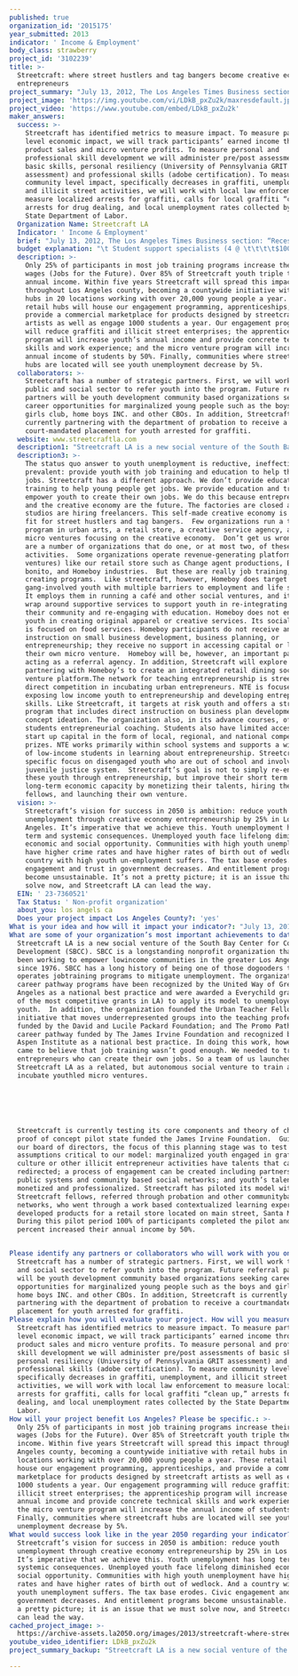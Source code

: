 ```yaml
---
published: true
organization_id: '2015175'
year_submitted: 2013
indicator: ' Income & Employment'
body_class: strawberry
project_id: '3102239'
title: >-
  Streetcraft: where street hustlers and tag bangers become creative economy
  entrepreneurs
project_summary: "July 13, 2012, The Los Angeles Times Business section: “Recession Erases 2.7 Million Youth Jobs, Widens Employment Gap.” If we didn’t know this already, the headline of the article reminds us that youth unemployment is one of the largest social issues facing Los Angeles.  The current unemployment rate for 16 to 24-year-olds is 16.5% -- double the national 8.2%. More than 2 in 10 Latino youth are jobless, while 3 in 10 black youth are unemployed, according to the Bureau of Labor Statistics. \r\n\r\nMost of us—do-gooders, funders, policy makers—assume that the answer to youth unemployment is pretty straight forward: hope the economy gets better and provide kids training and education to help them get jobs when it does.  Streetcraft LA has a different approach to youth unemployment. We don’t provide education and training to help young people get jobs. We provide education and training to empower youth to create their own jobs.  \r\n\r\nStreetcraft empowers low income, at risk, and unemployed youth to improve their economic future through creative economy entrepreneurship. Don’t get the wrong idea—we are not talking about lemonade stands or bake sales. We especially support youth in building creative sector small businesses in three categories: apparel, design, and creative services.   Why is this our strategy? Entrepreneurship and the creative economy are the future. The factories are closed, pensions are dead, and design studios are hiring freelancers. And this self-made creative economy is a natural fit for our kids. Streetcraft kids have a lot of creative capacity, energy and hustle that is being misapplied as graffiti on, well, the side of your building. \r\n\r\n\tHow do we help kids create their own jobs in the creative economy? Streetcraft LA’s approach to launching creative micro-ventures is a three-step model we call engage, partner, launch.  First, we engage youth misapplying their creative capacity through graffiti in a training and youth development program we call The Streetcraft Crew. Crew is a yearlong program taught by well-known street artists that empowers at-risk kids to see themselves as artists, designers, and entrepreneurs. Crew functions not only as a positive intervention in the life of at risk youth but functions as a Streetcraft human resources department sourcing the true talent that is ready for step two, a formal paid apprenticeship in Streetcraft LA's retail platform and design studio. \r\n\r\nStreetcraft LA operates a retail store in Los Angeles that showcases collaboratively designed and produced products and original apparel. Youth are formal partners in this social venture working with Streetcraft’s lead designer to design custom furniture and original apparel such as hoodies, lids, and t-shirts. Over a one-year period, Streetcraft partners are exposed to the product design process including market research, sales, marketing and promotion, distribution platforms and retail management through both direct instruction by industry professionals and experiential learning.  Streetcraft partners are paid and also receive a percentage of all sales.  Streetcraft partners are also required and supported to complete high school and attend relevant higher education while enrolled.\r\n\r\nAfter a year partnership, Streetcraft youth enter a process to launch their own creative micro enterprise. Youth can choose to enter a business planning process in one of three creative sectors: apparel, product design, and creative services.  Youth are paired with industry mentors and attend lectures on product development, market analysis, financing and organization development. At the conclusion of the year planning process, youth pitch their venture to a group of funders including banking partners such as Wells Fargo. \r\n"
project_image: 'https://img.youtube.com/vi/LDkB_pxZu2k/maxresdefault.jpg'
project_video: 'https://www.youtube.com/embed/LDkB_pxZu2k'
maker_answers:
  success: >-
    Streetcraft has identified metrics to measure impact. To measure participant
    level economic impact, we will track participants’ earned income through
    product sales and micro venture profits. To measure personal and
    professional skill development we will administer pre/post assessments of
    basic skills, personal resiliency (University of Pennsylvania GRIT
    assessment) and professional skills (adobe certification). To measure
    community level impact, specifically decreases in graffiti, unemployment,
    and illicit street activities, we will work with local law enforcement to
    measure localized arrests for graffiti, calls for local graffiti “clean up,”
    arrests for drug dealing, and local unemployment rates collected by the
    State Department of Labor.  
  Organization Name: Streetcraft LA
  Indicator: ' Income & Employment'
  brief: "July 13, 2012, The Los Angeles Times Business section: “Recession Erases 2.7 Million Youth Jobs, Widens Employment Gap.” If we didn’t know this already, the headline of the article reminds us that youth unemployment is one of the largest social issues facing Los Angeles.  The current unemployment rate for 16 to 24-year-olds is 16.5% -- double the national 8.2%. More than 2 in 10 Latino youth are jobless, while 3 in 10 black youth are unemployed, according to the Bureau of Labor Statistics. \r\n\r\nMost of us—do-gooders, funders, policy makers—assume that the answer to youth unemployment is pretty straight forward: hope the economy gets better and provide kids training and education to help them get jobs when it does.  Streetcraft LA has a different approach to youth unemployment. We don’t provide education and training to help young people get jobs. We provide education and training to empower youth to create their own jobs.  \r\n\r\nStreetcraft empowers low income, at risk, and unemployed youth to improve their economic future through creative economy entrepreneurship. Don’t get the wrong idea—we are not talking about lemonade stands or bake sales. We especially support youth in building creative sector small businesses in three categories: apparel, design, and creative services.   Why is this our strategy? Entrepreneurship and the creative economy are the future. The factories are closed, pensions are dead, and design studios are hiring freelancers. And this self-made creative economy is a natural fit for our kids. Streetcraft kids have a lot of creative capacity, energy and hustle that is being misapplied as graffiti on, well, the side of your building. \r\n\r\n\tHow do we help kids create their own jobs in the creative economy? Streetcraft LA’s approach to launching creative micro-ventures is a three-step model we call engage, partner, launch.  First, we engage youth misapplying their creative capacity through graffiti in a training and youth development program we call The Streetcraft Crew. Crew is a yearlong program taught by well-known street artists that empowers at-risk kids to see themselves as artists, designers, and entrepreneurs. Crew functions not only as a positive intervention in the life of at risk youth but functions as a Streetcraft human resources department sourcing the true talent that is ready for step two, a formal paid apprenticeship in Streetcraft LA's retail platform and design studio. \r\n\r\nStreetcraft LA operates a retail store in Los Angeles that showcases collaboratively designed and produced products and original apparel. Youth are formal partners in this social venture working with Streetcraft’s lead designer to design custom furniture and original apparel such as hoodies, lids, and t-shirts. Over a one-year period, Streetcraft partners are exposed to the product design process including market research, sales, marketing and promotion, distribution platforms and retail management through both direct instruction by industry professionals and experiential learning.  Streetcraft partners are paid and also receive a percentage of all sales.  Streetcraft partners are also required and supported to complete high school and attend relevant higher education while enrolled.\r\n\r\nAfter a year partnership, Streetcraft youth enter a process to launch their own creative micro enterprise. Youth can choose to enter a business planning process in one of three creative sectors: apparel, product design, and creative services.  Youth are paired with industry mentors and attend lectures on product development, market analysis, financing and organization development. At the conclusion of the year planning process, youth pitch their venture to a group of funders including banking partners such as Wells Fargo. \r\n"
  budget explanation: "\t Student support specialists (4 @ \t\t\t\t$100,000 \r\n          100% time on project)\t\t\t\t \r\n          Project Manager \t\t\t\t$75,000 \r\n \t\t\t\t \r\n          Co-Director, Workforce and \t\t\t\t$25,000 \r\n          Economic Development (15% time \t\t\t\t \r\n          on project)\t\t\t\t \r\n          Development Director (15% time \t\t\t\t$25,000 \r\n          on project)\t\t\t\t \r\n          Strategic Planning Consultant \t\t\t\t$25,000 \r\n          (120 consulting hours on project)\t\t\t\t \r\nfellowships\t\t\t\t$75,000 \r\n \t\t\t\t \r\n \t\t\t\t \r\n \t\t\t\t \r\n Operations costs\t\t\t\t \r\n  Rent, occupancy and insurance \t\t\t\t$50,000 \r\n  Communications (telephone and \t\t\t\t$1,200 \r\n    internet access)\t\t\t\t \r\n     Instructional costs\t\t\t\t$50,000 \r\n \t\t\t\t \r\n \t\t\t\t \r\n \t\t\t\t \r\n \t\t\t\t \r\nTOTAL\t\t\t\t$426,200 \r\n"
  description: >-
    Only 25% of participants in most job training programs increase their annual
    wages (Jobs for the Future). Over 85% of Streetcraft youth triple their
    annual income. Within five years Streetcraft will spread this impact
    throughout Los Angeles county, becoming a countywide initiative with retail
    hubs in 20 locations working with over 20,000 young people a year. These
    retail hubs will house our engagement programming, apprenticeships, and
    provide a commercial marketplace for products designed by streetcraft
    artists as well as engage 1000 students a year. Our engagement programming
    will reduce graffiti and illicit street enterprises; the apprenticeship
    program will increase youth’s annual income and provide concrete technical
    skills and work experience; and the micro venture program will increase the
    annual income of students by 50%. Finally, communities where streetcraft
    hubs are located will see youth unemployment decrease by 5%. 
  collaborators: >-
    Streetcraft has a number of strategic partners. First, we will work the
    public and social sector to refer youth into the program. Future referral
    partners will be youth development community based organizations seeking
    career opportunities for marginalized young people such as the boys and
    girls club, home boys INC. and other CBOs. In addition, Streetcraft is
    currently partnering with the department of probation to receive a
    court-mandated placement for youth arrested for graffiti. 
  website: www.streetcraftla.com
  description1: "Streetcraft LA is a new social venture of the South Bay Center for Community Development (SBCC). SBCC is a long-standing non-profit organization that has been working to empower low-income communities in the greater Los Angeles area since 1976. SBCC has a long history of being one of those do-gooders that operates job-training programs to mitigate unemployment. The organization’s career pathway programs have been recognized by the United Way of Greater Los Angeles as a national best practice and were awarded a Everychild grant (one of the most competitive grants in LA) to apply its model to unemployed at risk youth.  In addition, the organization founded the Urban Teacher Fellowship, an initiative that moves underrepresented groups into the teaching profession funded by the David and Lucile Packard Foundation; and The Promo Pathway, a career pathway funded by The James Irvine Foundation and recognized by The Aspen Institute as a national best practice. In doing this work, however, we came to believe that job training wasn’t good enough. We needed to train entrepreneurs who can create their own jobs. So a team of us launched Streetcraft LA as a related, but autonomous social venture to train and incubate youth-led micro ventures. \r\n\r\nStreetcraft is currently testing its core components and theory of change in a proof of concept pilot state funded the James Irvine Foundation.  Guided by our board of directors, the focus of this planning stage was to test three assumptions critical to our model: marginalized youth engaged in graffiti culture or other illicit entrepreneur activities have talents that can be re-directed; a process of engagement can be created including partnerships with public systems and community based social networks; and youth’s talents can be monetized and professionalized. Streetcraft has piloted its model with 50 Streetcraft fellows, referred through probation and other community-based networks, who went through a work based contextualized learning experience and developed products for a retail store located on main street, Santa Monica. During this pilot period 100% of participants completed the pilot and 85% percent increased their annual income by 50%. \r\n"
  description3: >-
    The status quo answer to youth unemployment is reductive, ineffective, but
    prevalent: provide youth with job training and education to help them get
    jobs. Streetcraft has a different approach. We don’t provide education and
    training to help young people get jobs. We provide education and training to
    empower youth to create their own jobs. We do this because entrepreneurship
    and the creative economy are the future. The factories are closed and design
    studios are hiring freelancers. This self-made creative economy is a natural
    fit for street hustlers and tag bangers.  Few organizations run a training
    program in urban arts, a retail store, a creative service agency, and launch
    micro ventures focusing on the creative economy.  Don’t get us wrong, there
    are a number of organizations that do one, or at most two, of these
    activities.  Some organizations operate revenue-generating platforms (social
    ventures) like our retail store such as Change agent productions, Barrio
    bonito, and Homeboy industries.  But these are really job training, not job
    creating programs.  Like streetcraft, however, Homeboy does target
    gang-involved youth with multiple barriers to employment and life success.
    It employs them in running a café and other social ventures, and it provides
    wrap around supportive services to support youth in re-integrating into
    their community and re-engaging with education. Homeboy does not engage
    youth in creating original apparel or creative services. Its social venture
    is focused on food services. Homeboy participants do not receive any direct
    instruction on small business development, business planning, or
    entrepreneurship; they receive no support in accessing capital or launching
    their own micro venture.  Homeboy will be, however, an important partner
    acting as a referral agency. In addition, Streetcraft will explore
    partnering with Homeboy’s to create an integrated retail dining social
    venture platform.The network for teaching entrepreneurship is streetcraft’s
    direct competition in incubating urban entrepreneurs. NTE is focused on
    exposing low income youth to entrepreneurship and developing entrepreneurial
    skills. Like Streetcraft, it targets at risk youth and offers a structured
    program that includes direct instruction on business plan development and
    concept ideation. The organization also, in its advance courses, offers
    students entrepreneurial coaching. Students also have limited access to
    start up capital in the form of local, regional, and national competition
    prizes. NTE works primarily within school systems and supports a wide range
    of low-income students in learning about entrepreneurship. Streetcraft has a
    specific focus on disengaged youth who are out of school and involved in the
    juvenile justice system.  Streetcraft’s goal is not to simply re-engage
    these youth through entrepreneurship, but improve their short term and
    long-term economic capacity by monetizing their talents, hiring them as
    fellows, and launching their own venture.
  vision: >-
    Streetcraft’s vision for success in 2050 is ambition: reduce youth
    unemployment through creative economy entrepreneurship by 25% in Los
    Angeles. It’s imperative that we achieve this. Youth unemployment has long
    term and systemic consequences. Unemployed youth face lifelong diminished
    economic and social opportunity. Communities with high youth unemployment
    have higher crime rates and have higher rates of birth out of wedlock. And a
    country with high youth un-employment suffers. The tax base erodes. Civic
    engagement and trust in government decreases. And entitlement programs
    become unsustainable. It’s not a pretty picture; it is an issue that we must
    solve now, and Streetcraft LA can lead the way.
  EIN: ' 23-7360521'
  Tax Status: ' Non-profit organization'
  about_you: los angels ca
  Does your project impact Los Angeles County?: 'yes'
What is your idea and how will it impact your indicator?: "July 13, 2012, The Los Angeles Times Business section: “Recession Erases 2.7 Million Youth Jobs, Widens Employment Gap.” If we didn’t know this already, the headline of the article reminds us that youth unemployment is one of the largest social issues facing Los Angeles.  The current unemployment rate for 16 to 24yearolds is 16.5%  double the national 8.2%. More than 2 in 10 Latino youth are jobless, while 3 in 10 black youth are unemployed, according to the Bureau of Labor Statistics. \n\n\n\n\n\nMost of us—dogooders, funders, policy makers—assume that the answer to youth unemployment is pretty straight forward: hope the economy gets better and provide kids training and education to help them get jobs when it does.  Streetcraft LA has a different approach to youth unemployment. We don’t provide education and training to help young people get jobs. We provide education and training to empower youth to create their own jobs.  \n\n\n\n\n\nStreetcraft empowers low income, at risk, and unemployed youth to improve their economic future through creative economy entrepreneurship. Don’t get the wrong idea—we are not talking about lemonade stands or bake sales. We especially support youth in building creative sector small businesses in three categories: apparel, design, and creative services.   Why is this our strategy? Entrepreneurship and the creative economy are the future. The factories are closed, pensions are dead, and design studios are hiring freelancers. And this selfmade creative economy is a natural fit for our kids. Streetcraft kids have a lot of creative capacity, energy and hustle that is being misapplied as graffiti on, well, the side of your building. \n\n\n\n\n\n\tHow do we help kids create their own jobs in the creative economy? Streetcraft LA’s approach to launching creative microventures is a threestep model we call engage, partner, launch.  First, we engage youth misapplying their creative capacity through graffiti in a training and youth development program we call The Streetcraft Crew. Crew is a yearlong program taught by wellknown street artists that empowers atrisk kids to see themselves as artists, designers, and entrepreneurs. Crew functions not only as a positive intervention in the life of at risk youth but functions as a Streetcraft human resources department sourcing the true talent that is ready for step two, a formal paid apprenticeship in Streetcraft LA's retail platform and design studio. \n\n\n\n\n\nStreetcraft LA operates a retail store in Los Angeles that showcases collaboratively designed and produced products and original apparel. Youth are formal partners in this social venture working with Streetcraft’s lead designer to design custom furniture and original apparel such as hoodies, lids, and tshirts. Over a oneyear period, Streetcraft partners are exposed to the product design process including market research, sales, marketing and promotion, distribution platforms and retail management through both direct instruction by industry professionals and experiential learning.  Streetcraft partners are paid and also receive a percentage of all sales.  Streetcraft partners are also required and supported to complete high school and attend relevant higher education while enrolled.\n\n\n\n\n\nAfter a year partnership, Streetcraft youth enter a process to launch their own creative micro enterprise. Youth can choose to enter a business planning process in one of three creative sectors: apparel, product design, and creative services.  Youth are paired with industry mentors and attend lectures on product development, market analysis, financing and organization development. At the conclusion of the year planning process, youth pitch their venture to a group of funders including banking partners such as Wells Fargo. \n\n\n"
What are some of your organization’s most important achievements to date?: >+
  Streetcraft LA is a new social venture of the South Bay Center for Community
  Development (SBCC). SBCC is a longstanding nonprofit organization that has
  been working to empower lowincome communities in the greater Los Angeles area
  since 1976. SBCC has a long history of being one of those dogooders that
  operates jobtraining programs to mitigate unemployment. The organization’s
  career pathway programs have been recognized by the United Way of Greater Los
  Angeles as a national best practice and were awarded a Everychild grant (one
  of the most competitive grants in LA) to apply its model to unemployed at risk
  youth.  In addition, the organization founded the Urban Teacher Fellowship, an
  initiative that moves underrepresented groups into the teaching profession
  funded by the David and Lucile Packard Foundation; and The Promo Pathway, a
  career pathway funded by The James Irvine Foundation and recognized by The
  Aspen Institute as a national best practice. In doing this work, however, we
  came to believe that job training wasn’t good enough. We needed to train
  entrepreneurs who can create their own jobs. So a team of us launched
  Streetcraft LA as a related, but autonomous social venture to train and
  incubate youthled micro ventures. 






  Streetcraft is currently testing its core components and theory of change in a
  proof of concept pilot state funded the James Irvine Foundation.  Guided by
  our board of directors, the focus of this planning stage was to test three
  assumptions critical to our model: marginalized youth engaged in graffiti
  culture or other illicit entrepreneur activities have talents that can be
  redirected; a process of engagement can be created including partnerships with
  public systems and community based social networks; and youth’s talents can be
  monetized and professionalized. Streetcraft has piloted its model with 50
  Streetcraft fellows, referred through probation and other communitybased
  networks, who went through a work based contextualized learning experience and
  developed products for a retail store located on main street, Santa Monica.
  During this pilot period 100% of participants completed the pilot and 85%
  percent increased their annual income by 50%. 


Please identify any partners or collaborators who will work with you on this project.: >-
  Streetcraft has a number of strategic partners. First, we will work the public
  and social sector to refer youth into the program. Future referral partners
  will be youth development community based organizations seeking career
  opportunities for marginalized young people such as the boys and girls club,
  home boys INC. and other CBOs. In addition, Streetcraft is currently
  partnering with the department of probation to receive a courtmandated
  placement for youth arrested for graffiti. 
Please explain how you will evaluate your project. How will you measure success?: >-
  Streetcraft has identified metrics to measure impact. To measure participant
  level economic impact, we will track participants’ earned income through
  product sales and micro venture profits. To measure personal and professional
  skill development we will administer pre/post assessments of basic skills,
  personal resiliency (University of Pennsylvania GRIT assessment) and
  professional skills (adobe certification). To measure community level impact,
  specifically decreases in graffiti, unemployment, and illicit street
  activities, we will work with local law enforcement to measure localized
  arrests for graffiti, calls for local graffiti “clean up,” arrests for drug
  dealing, and local unemployment rates collected by the State Department of
  Labor.  
How will your project benefit Los Angeles? Please be specific.: >-
  Only 25% of participants in most job training programs increase their annual
  wages (Jobs for the Future). Over 85% of Streetcraft youth triple their annual
  income. Within five years Streetcraft will spread this impact throughout Los
  Angeles county, becoming a countywide initiative with retail hubs in 20
  locations working with over 20,000 young people a year. These retail hubs will
  house our engagement programming, apprenticeships, and provide a commercial
  marketplace for products designed by streetcraft artists as well as engage
  1000 students a year. Our engagement programming will reduce graffiti and
  illicit street enterprises; the apprenticeship program will increase youth’s
  annual income and provide concrete technical skills and work experience; and
  the micro venture program will increase the annual income of students by 50%.
  Finally, communities where streetcraft hubs are located will see youth
  unemployment decrease by 5%. 
What would success look like in the year 2050 regarding your indicator?: >-
  Streetcraft’s vision for success in 2050 is ambition: reduce youth
  unemployment through creative economy entrepreneurship by 25% in Los Angeles.
  It’s imperative that we achieve this. Youth unemployment has long term and
  systemic consequences. Unemployed youth face lifelong diminished economic and
  social opportunity. Communities with high youth unemployment have higher crime
  rates and have higher rates of birth out of wedlock. And a country with high
  youth unemployment suffers. The tax base erodes. Civic engagement and trust in
  government decreases. And entitlement programs become unsustainable. It’s not
  a pretty picture; it is an issue that we must solve now, and Streetcraft LA
  can lead the way.
cached_project_image: >-
  https://archive-assets.la2050.org/images/2013/streetcraft-where-street-hustlers-and-tag-bangers-become-creative-economy-entrepreneurs/img.youtube.com/vi/LDkB_pxZu2k/maxresdefault.jpg
youtube_video_identifier: LDkB_pxZu2k
project_summary_backup: "Streetcraft LA is a new social venture of the South Bay Center for Community Development (SBCC). SBCC is a long-standing non-profit organization that has been working to empower low-income communities in the greater Los Angeles area since 1976. SBCC has a long history of being one of those do-gooders that operates job-training programs to mitigate unemployment. The organization’s career pathway programs have been recognized by the United Way of Greater Los Angeles as a national best practice and were awarded a Everychild grant (one of the most competitive grants in LA) to apply its model to unemployed at risk youth.  In addition, the organization founded the Urban Teacher Fellowship, an initiative that moves underrepresented groups into the teaching profession funded by the David and Lucile Packard Foundation; and The Promo Pathway, a career pathway funded by The James Irvine Foundation and recognized by The Aspen Institute as a national best practice. In doing this work, however, we came to believe that job training wasn’t good enough. We needed to train entrepreneurs who can create their own jobs. So a team of us launched Streetcraft LA as a related, but autonomous social venture to train and incubate youth-led micro ventures. \r\n\r\nStreetcraft is currently testing its core components and theory of change in a proof of concept pilot state funded the James Irvine Foundation.  Guided by our board of directors, the focus of this planning stage was to test three assumptions critical to our model: marginalized youth engaged in graffiti culture or other illicit entrepreneur activities have talents that can be re-directed; a process of engagement can be created including partnerships with public systems and community based social networks; and youth’s talents can be monetized and professionalized. Streetcraft has piloted its model with 50 Streetcraft fellows, referred through probation and other community-based networks, who went through a work based contextualized learning experience and developed products for a retail store located on main street, Santa Monica. During this pilot period 100% of participants completed the pilot and 85% percent increased their annual income by 50%. \r\n"

---
```

